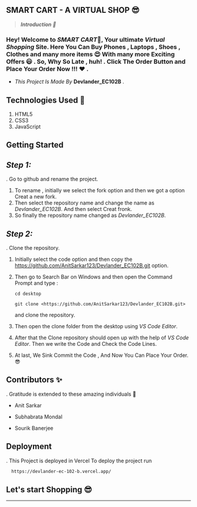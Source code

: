 <!-- ![alt text](logo.png) -->

## **SMART CART - A VIRTUAL SHOP 😎**

>***Introduction 📌***

### Hey! Welcome to ***SMART CART***🧡, Your ultimate *Virtual Shopping* Site. Here You Can Buy Phones , Laptops , Shoes , Clothes and many more items 😍 With many more Exciting Offers 😃 . So, Why So Late , huh! . Click The Order Button and Place Your Order Now !!! ❤️ .

- *This Project Is Made By* **Devlander_EC102B** .

## Technologies Used 🚀

1. HTML5
2. CSS3
3. JavaScript
<!-- 1. ![alt text](<html (1).png>)
2. ![alt text](css.jpeg)
3. ![alt text](javascript.jpg) -->

## **Getting Started**

## *Step 1:*
.  Go to github and rename the project.

1. To rename , initially we select the fork option and then we got a option Creat a new fork.
2. Then select the repository name and change the name as *Devlander_EC102B*. And then select Creat fronk.
3. So finally the repository name changed as *Devlander_EC102B*.

## *Step 2:*
. Clone the repository.

1. Initially select the code option and then copy the
https://github.com/AnitSarkar123/Devlander_EC102B.git
option.
2. Then go to Search Bar on Windows and then open the Command Prompt and type : 

       cd desktop
  
       git clone <https://github.com/AnitSarkar123/Devlander_EC102B.git>

   and clone the repository.

3. Then open the clone folder from the desktop using *VS Code Editor*.
4. After that the Clone repository should open up with the help of *VS Code Editor*. Then we write the Code and Check the Code Lines.

5. At last, We Sink Commit the Code , And Now You Can Place Your Order. 😎

<!-- ![alt text](banner.jpg) -->

## **Contributors** ✨

.  Gratitude is extended to these amazing individuals 💜

- Anit Sarkar

- Subhabrata Mondal

- Sourik Banerjee

## **Deployment**
. This Project is deployed in Vercel
To deploy the project run
```bash
  https://devlander-ec-102-b.vercel.app/
```

## Let's start Shopping 😎

---
